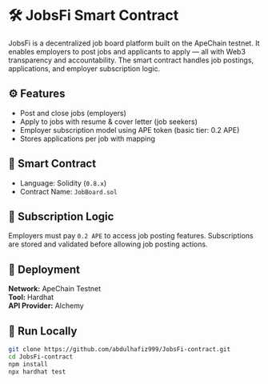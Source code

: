 # 🛠️ JobsFi Smart Contract

JobsFi is a decentralized job board platform built on the ApeChain testnet. It enables employers to post jobs and applicants to apply — all with Web3 transparency and accountability. The smart contract handles job postings, applications, and employer subscription logic.

## ⚙️ Features

- Post and close jobs (employers)
- Apply to jobs with resume & cover letter (job seekers)
- Employer subscription model using APE token (basic tier: 0.2 APE)
- Stores applications per job with mapping

## 📄 Smart Contract

- Language: Solidity (`0.8.x`)
- Contract Name: `JobBoard.sol`

## 🔐 Subscription Logic

Employers must pay `0.2 APE` to access job posting features. Subscriptions are stored and validated before allowing job posting actions.

## 🚀 Deployment

**Network:** ApeChain Testnet  
**Tool:** Hardhat  
**API Provider:** Alchemy

## 🧪 Run Locally

```bash
git clone https://github.com/abdulhafiz999/JobsFi-contract.git
cd JobsFi-contract
npm install
npx hardhat test
